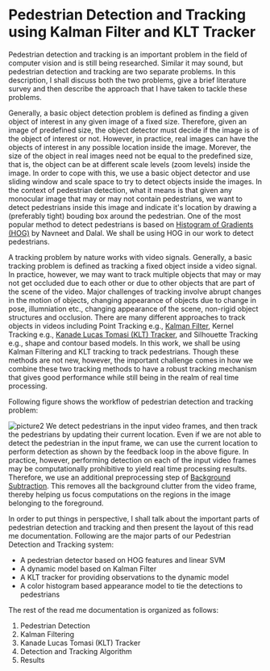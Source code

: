 # Pedestrian Detection and Tracking using Kalman Filter and KLT Tracker

Pedestrian detection and tracking is an important problem in the field of computer vision and is still being researched. Similar it may sound, but pedestrian detection and tracking are two separate problems. In this description, I shall discuss both the two problems, give a brief literature survey and then describe the approach that I have taken to tackle these problems.

Generally, a basic object detection problem is defined as finding a given object of interest in any given image of a fixed size. Therefore, given an image of predefined size, the object detector must decide if the image is of the object of interest or not. However, in practice, real images can have the objects of interest in any possible location inside the image. Morever, the size of the object in real images need not be equal to the predefined size, that is, the object can be at different scale levels (zoom levels) inside the image. In order to cope with this, we use a basic object detector and use sliding window and scale space to try to detect objects inside the images. In the context of pedestrian detection, what it means is that given any monocular image that may or may not contain pedestrians, we want to detect pedestrians inside this image and indicate it's location by drawing a (preferably tight) bouding box around the pedestrian. One of the most popular method to detect pedestrians is based on [Histogram of Gradients (HOG)](https://lear.inrialpes.fr/people/triggs/pubs/Dalal-cvpr05.pdf) by Navneet and Dalal. We shall be using HOG in our work to detect pedestrians.

A tracking problem by nature works with video signals. Generally, a basic tracking problem is defined as tracking a fixed object inside a video signal. In practice, however, we may want to track multiple objects that may or may not get occluded due to each other or due to other objects that are part of the scene of the video. Major challenges of tracking involve abrupt changes in the motion of objects, changing appearance of objects due to change in pose, illumniation etc., changing appearance of the scene, non-rigid object structures and occlusion. There are many different approaches to track objects in videos including Point Tracking e.g., [Kalman Filter](https://en.wikipedia.org/wiki/Kalman_filter), Kernel Tracking e.g., [Kanade Lucas Tomasi (KLT) Tracker](https://en.wikipedia.org/wiki/Kanade%E2%80%93Lucas%E2%80%93Tomasi_feature_tracker), and Silhouette Tracking e.g., shape and contour based models. In this work, we shall be using Kalman Filtering and KLT tracking to track pedestrians. Though these methods are not new, however, the important challenge comes in how we combine these two tracking methods to have a robust tracking mechanism that gives good performance while still being in the realm of real time processing. 

Following figure shows the workflow of pedestrian detection and tracking problem:

![picture2](https://user-images.githubusercontent.com/29146711/29292918-9f1ccc86-810e-11e7-91b0-5aff9223e8a2.png)
We detect pedestrians in the input video frames, and then track the pedestrians by updating their current location. Even if we are not able to detect the pedestrian in the input frame, we can use the current location to perform detection as shown by the feedback loop in the above figure. In practice, however, performing detection on each of the input video frames may be computationally prohibitive to yield real time processing results. Therefore, we use an additional preprocessing step of [Background Subtraction](http://docs.opencv.org/3.1.0/db/d5c/tutorial_py_bg_subtraction.html). This removes all the background clutter from the video frame, thereby helping us focus computations on the regions in the image belonging to the foreground. 

In order to put things in perspective, I shall talk about the important parts of pedestrian detection and tracking and then present the layout of this read me documentation. Following are the major parts of our Pedestrian Detection and Tracking system:
- A pedestrian detector based on HOG features and linear SVM
- A dynamic model based on Kalman Filter
- A KLT tracker for providing observations to the dynamic model
- A color histogram based appearance model to tie the detections to pedestrians

The rest of the read me documentation is organized as follows:
1. Pedestrian Detection
2. Kalman Filtering
3. Kanade Lucas Tomasi (KLT) Tracker
4. Detection and Tracking Algorithm
5. Results


